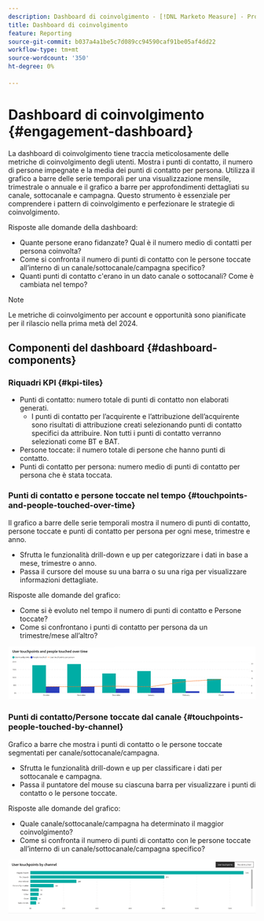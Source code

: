 ```yaml
---
description: Dashboard di coinvolgimento - [!DNL Marketo Measure] - Prodotto
title: Dashboard di coinvolgimento
feature: Reporting
source-git-commit: b037a4a1be5c7d089cc94590caf91be05af4dd22
workflow-type: tm+mt
source-wordcount: '350'
ht-degree: 0%

---
```


# Dashboard di coinvolgimento {#engagement-dashboard}

La dashboard di coinvolgimento tiene traccia meticolosamente delle metriche di coinvolgimento degli utenti. Mostra i punti di contatto, il numero di persone impegnate e la media dei punti di contatto per persona. Utilizza il grafico a barre delle serie temporali per una visualizzazione mensile, trimestrale o annuale e il grafico a barre per approfondimenti dettagliati su canale, sottocanale e campagna. Questo strumento è essenziale per comprendere i pattern di coinvolgimento e perfezionare le strategie di coinvolgimento.

Risposte alle domande della dashboard:

* Quante persone erano fidanzate? Qual è il numero medio di contatti per persona coinvolta?
* Come si confronta il numero di punti di contatto con le persone toccate all’interno di un canale/sottocanale/campagna specifico?
* Quanti punti di contatto c&#39;erano in un dato canale o sottocanali? Come è cambiata nel tempo?

>[!NOTE]
>
>Le metriche di coinvolgimento per account e opportunità sono pianificate per il rilascio nella prima metà del 2024.

## Componenti del dashboard {#dashboard-components}

### Riquadri KPI {#kpi-tiles}

* Punti di contatto: numero totale di punti di contatto non elaborati generati.
   * I punti di contatto per l’acquirente e l’attribuzione dell’acquirente sono risultati di attribuzione creati selezionando punti di contatto specifici da attribuire. Non tutti i punti di contatto verranno selezionati come BT e BAT.
* Persone toccate: il numero totale di persone che hanno punti di contatto.
* Punti di contatto per persona: numero medio di punti di contatto per persona che è stata toccata.

### Punti di contatto e persone toccate nel tempo {#touchpoints-and-people-touched-over-time}

Il grafico a barre delle serie temporali mostra il numero di punti di contatto, persone toccate e punti di contatto per persona per ogni mese, trimestre e anno.

* Sfrutta le funzionalità drill-down e up per categorizzare i dati in base a mese, trimestre o anno.
* Passa il cursore del mouse su una barra o su una riga per visualizzare informazioni dettagliate.

Risposte alle domande del grafico:

* Come si è evoluto nel tempo il numero di punti di contatto e Persone toccate?
* Come si confrontano i punti di contatto per persona da un trimestre/mese all’altro?

![](assets/engagement-dashboard-1.png)

### Punti di contatto/Persone toccate dal canale {#touchpoints-people-touched-by-channel}

Grafico a barre che mostra i punti di contatto o le persone toccate segmentati per canale/sottocanale/campagna.

* Sfrutta le funzionalità drill-down e up per classificare i dati per sottocanale e campagna.
* Passa il puntatore del mouse su ciascuna barra per visualizzare i punti di contatto o le persone toccate.

Risposte alle domande del grafico:

* Quale canale/sottocanale/campagna ha determinato il maggior coinvolgimento?
* Come si confronta il numero di punti di contatto con le persone toccate all’interno di un canale/sottocanale/campagna specifico?

![](assets/engagement-dashboard-2.png)
